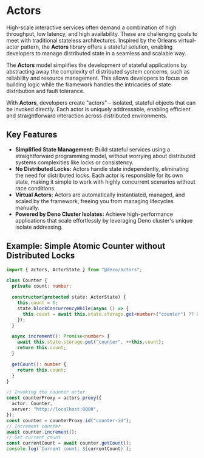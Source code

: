# Actors

High-scale interactive services often demand a combination of high throughput,
low latency, and high availability. These are challenging goals to meet with
traditional stateless architectures. Inspired by the Orleans virtual-actor
pattern, the **Actors** library offers a stateful solution, enabling developers
to manage distributed state in a seamless and scalable way.

The **Actors** model simplifies the development of stateful applications by
abstracting away the complexity of distributed system concerns, such as
reliability and resource management. This allows developers to focus on building
logic while the framework handles the intricacies of state distribution and
fault tolerance.

With **Actors**, developers create "actors" – isolated, stateful objects that
can be invoked directly. Each actor is uniquely addressable, enabling efficient
and straightforward interaction across distributed environments.

## Key Features

- **Simplified State Management:** Build stateful services using a
  straightforward programming model, without worrying about distributed systems
  complexities like locks or consistency.
- **No Distributed Locks:** Actors handle state independently, eliminating the
  need for distributed locks. Each actor is responsible for its own state,
  making it simple to work with highly concurrent scenarios without race
  conditions.
- **Virtual Actors:** Actors are automatically instantiated, managed, and scaled
  by the framework, freeing you from managing lifecycles manually.
- **Powered by Deno Cluster Isolates:** Achieve high-performance applications
  that scale effortlessly by leveraging Deno cluster's unique isolate
  addressing.

## Example: Simple Atomic Counter without Distributed Locks

```typescript
import { actors, ActorState } from "@deco/actors";

class Counter {
  private count: number;

  constructor(protected state: ActorState) {
    this.count = 0;
    state.blockConcurrencyWhile(async () => {
      this.count = await this.state.storage.get<number>("counter") ?? 0;
    });
  }

  async increment(): Promise<number> {
    await this.state.storage.put("counter", ++this.count);
    return this.count;
  }

  getCount(): number {
    return this.count;
  }
}

// Invoking the counter actor
const counterProxy = actors.proxy({
  actor: Counter,
  server: "http://localhost:8000",
});
const counter = counterProxy.id("counter-id");
// Increment counter
await counter.increment();
// Get current count
const currentCount = await counter.getCount();
console.log(`Current count: ${currentCount}`);
```

